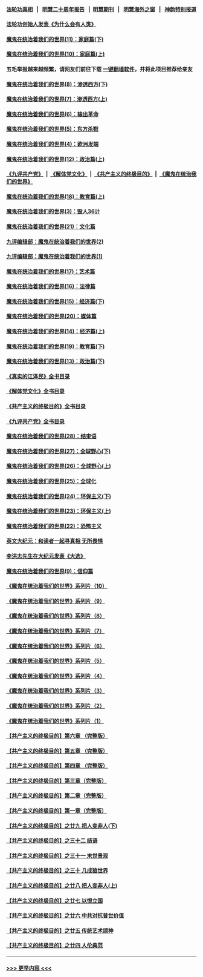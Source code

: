 #### [法轮功真相](https://github.com/gfw-breaker/truth/blob/master/README.md?t=0) &nbsp;&nbsp;|&nbsp;&nbsp; [明慧二十周年报告](https://github.com/gfw-breaker/mh-reports/blob/master/README.md?t=0) &nbsp;&nbsp;|&nbsp;&nbsp;[明慧期刊](https://github.com/gfw-breaker/mh-qikan) &nbsp;&nbsp;|&nbsp;&nbsp; [明慧海外之窗](https://github.com/gfw-breaker/mh-news/blob/master/README.md?t=0) &nbsp;&nbsp;|&nbsp;&nbsp; [神韵特别报道](https://github.com/gfw-breaker/mh-news/blob/master/shenyun.md?t=0)
#### [法轮功创始人发表《为什么会有人类》](../pages/nsc422/n13912117.md?t=03121243) 
#### [魔鬼在统治着我们的世界(11)：家庭篇(下)](../pages/nsc422/n10440961.md?t=03121243) 
#### [魔鬼在统治着我们的世界(10)：家庭篇(上)](../pages/nsc422/n10435448.md?t=03121243) 
#### 五毛举报越来越频繁，请网友们前往下载 [一键翻墙软件](https://github.com/gfw-breaker/ssr-accounts)，并将此项目推荐给亲友
#### [魔鬼在统治着我们的世界(8)：渗透西方(下)](../pages/nsc422/n10429603.md?t=03121243) 
#### [魔鬼在统治着我们的世界(7)：渗透西方(上)](../pages/nsc422/n10426013.md?t=03121243) 
#### [魔鬼在统治着我们的世界(6)：输出革命](../pages/nsc422/n10421536.md?t=03121243) 
#### [魔鬼在统治着我们的世界(5)：东方杀戮](../pages/nsc422/n10417707.md?t=03121243) 
#### [魔鬼在统治着我们的世界(4)：欧洲发端](../pages/nsc422/n10414890.md?t=03121243) 
#### [魔鬼在统治着我们的世界(12)：政治篇(上)](../pages/nsc422/n10444576.md?t=03121243) 
#### [《九评共产党》](https://github.com/begood0513/9ping.md/blob/master/README.md) &nbsp;|&nbsp; [《解体党文化》](../../../../jtdwh.md/blob/master/README.md)  &nbsp;|&nbsp; [《共产主义的终极目的》](../../../../gczydzjmd.md/blob/master/README.md) &nbsp;|&nbsp; [《魔鬼在统治我们的世界》](../../../../mgztzwmdsj.md/blob/master/README.md) 
#### [魔鬼在统治着我们的世界(18)：教育篇(上)](../pages/nsc422/n10526970.md?t=03121243) 
#### [魔鬼在统治着我们的世界(3)：毁人36计](../pages/nsc422/n10411583.md?t=03121243) 
#### [魔鬼在统治着我们的世界(21)：文化篇](../pages/nsc422/n10597706.md?t=03121243) 
#### [九评编辑部：魔鬼在统治着我们的世界(2)](../pages/nsc422/n10410036.md?t=03121243) 
#### [九评编辑部：魔鬼在统治着我们的世界(1)](../pages/nsc422/n10406825.md?t=03121243) 
#### [魔鬼在统治着我们的世界(17)：艺术篇](../pages/nsc422/n10499093.md?t=03121243) 
#### [魔鬼在统治着我们的世界(16)：法律篇](../pages/nsc422/n10485969.md?t=03121243) 
#### [魔鬼在统治着我们的世界(15)：经济篇(下)](../pages/nsc422/n10469975.md?t=03121243) 
#### [魔鬼在统治着我们的世界(20)：媒体篇](../pages/nsc422/n10586579.md?t=03121243) 
#### [魔鬼在统治着我们的世界(14)：经济篇(上)](../pages/nsc422/n10457370.md?t=03121243) 
#### [魔鬼在统治着我们的世界(19)：教育篇(下)](../pages/nsc422/n10564808.md?t=03121243) 
#### [魔鬼在统治着我们的世界(13)：政治篇(下)](../pages/nsc422/n10448270.md?t=03121243) 
#### [《真实的江泽民》全书目录](../pages/nsc422/n13721399.md?t=03121243) 
#### [《解体党文化》全书目录](../pages/nsc422/n13721157.md?t=03121243) 
#### [《共产主义的终极目的》全书目录](../pages/nsc422/n13721048.md?t=03121243) 
#### [《九评共产党》全书目录](../pages/nsc422/n13708085.md?t=03121243) 
#### [魔鬼在统治着我们的世界(28)：结束语](../pages/nsc422/n10936246.md?t=03121243) 
#### [魔鬼在统治着我们的世界(27)：全球野心(下)](../pages/nsc422/n10928319.md?t=03121243) 
#### [魔鬼在统治着我们的世界(26)：全球野心(上)](../pages/nsc422/n10900318.md?t=03121243) 
#### [魔鬼在统治着我们的世界(25)：全球化](../pages/nsc422/n10788205.md?t=03121243) 
#### [魔鬼在统治着我们的世界(24)：环保主义(下)](../pages/nsc422/n10695307.md?t=03121243) 
#### [魔鬼在统治着我们的世界(23)：环保主义(上)](../pages/nsc422/n10688613.md?t=03121243) 
#### [魔鬼在统治着我们的世界(22)：恐怖主义](../pages/nsc422/n10614727.md?t=03121243) 
#### [英文大纪元：和读者一起寻真相 无所畏惧](../pages/nsc422/n12542027.md?t=03121243) 
#### [李洪志先生在大纪元发表《大选》](../pages/nsc422/n12534746.md?t=03121243) 
#### [魔鬼在统治着我们的世界(9)：信仰篇](../pages/nsc422/n10432159.md?t=03121243) 
#### [《魔鬼在统治着我们的世界》系列片（10）](../pages/nsc422/n12292670.md?t=03121243) 
#### [《魔鬼在统治着我们的世界》系列片（9）](../pages/nsc422/n12290859.md?t=03121243) 
#### [《魔鬼在统治着我们的世界》系列片（8）](../pages/nsc422/n12287445.md?t=03121243) 
#### [《魔鬼在统治着我们的世界》系列片（7）](../pages/nsc422/n12283425.md?t=03121243) 
#### [《魔鬼在统治着我们的世界》系列片（6）](../pages/nsc422/n12282314.md?t=03121243) 
#### [《魔鬼在统治着我们的世界》系列片（5）](../pages/nsc422/n12281419.md?t=03121243) 
#### [《魔鬼在统治着我们的世界》系列片（4）](../pages/nsc422/n12274024.md?t=03121243) 
#### [《魔鬼在统治着我们的世界》系列片（3）](../pages/nsc422/n12271322.md?t=03121243) 
#### [《魔鬼在统治着我们的世界》系列片（2）](../pages/nsc422/n12269049.md?t=03121243) 
#### [《魔鬼在统治着我们的世界》系列片（1）](../pages/nsc422/n12267575.md?t=03121243) 
#### [【共产主义的终极目的】第六章 （完整版）](../pages/nsc422/n11428913.md?t=03121243) 
#### [【共产主义的终极目的】第五章 （完整版）](../pages/nsc422/n11428912.md?t=03121243) 
#### [【共产主义的终极目的】第四章 （完整版）](../pages/nsc422/n11428907.md?t=03121243) 
#### [【共产主义的终极目的】第三章（完整版）](../pages/nsc422/n11428848.md?t=03121243) 
#### [【共产主义的终极目的】第二章（完整版）](../pages/nsc422/n11428831.md?t=03121243) 
#### [【共产主义的终极目的】第一章（完整版）](../pages/nsc422/n11417651.md?t=03121243) 
#### [【共产主义的终极目的】之廿九 把人变非人(下)](../pages/nsc422/n11344140.md?t=03121243) 
#### [【共产主义的终极目的】之三十二 结语](../pages/nsc422/n11360535.md?t=03121243) 
#### [【共产主义的终极目的】之三十一 末世景观](../pages/nsc422/n11351129.md?t=03121243) 
#### [【共产主义的终极目的】之三十 几成狼世界](../pages/nsc422/n11348280.md?t=03121243) 
#### [【共产主义的终极目的】之廿八 把人变非人(上)](../pages/nsc422/n11340492.md?t=03121243) 
#### [【共产主义的终极目的】之廿七 以恨立国](../pages/nsc422/n11336944.md?t=03121243) 
#### [【共产主义的终极目的】之廿六 中共对抗普世价值](../pages/nsc422/n11324785.md?t=03121243) 
#### [【共产主义的终极目的】之廿五 传统艺术颂神](../pages/nsc422/n11296396.md?t=03121243) 
#### [【共产主义的终极目的】之廿四 人伦典范](../pages/nsc422/n11296397.md?t=03121243) 

----
#### [ >>> 更早内容 <<< ](../indexes/nsc422-earlier.md)
